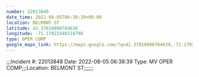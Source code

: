 ```yaml
---
number: 22013848
date_time: 2022-08-05T06:38:39+00:00
location: BELMONT ST
latitude: 42.37810096784639
longitude: -71.17023340218798
type: OPER COMP
google_maps_link: https://maps.google.com/?q=42.37810096784639,-71.17023340218798
---
```


;;;Incident #: 22013848  Date: 2022-08-05 06:38:39  Type: MV OPER COMP;;;Location: BELMONT ST;;;;;;
